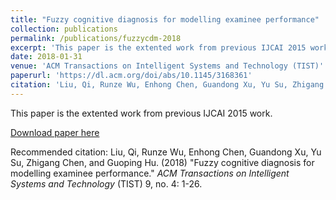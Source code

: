 ```yaml
---
title: "Fuzzy cognitive diagnosis for modelling examinee performance"
collection: publications
permalink: /publications/fuzzycdm-2018
excerpt: 'This paper is the extented work from previous IJCAI 2015 work.'
date: 2018-01-31
venue: 'ACM Transactions on Intelligent Systems and Technology (TIST)'
paperurl: 'https://dl.acm.org/doi/abs/10.1145/3168361'
citation: 'Liu, Qi, Runze Wu, Enhong Chen, Guandong Xu, Yu Su, Zhigang Chen, and Guoping Hu. &quot;Fuzzy cognitive diagnosis for modelling examinee performance.&quot; <i>ACM Transactions on Intelligent Systems and Technology</i> (TIST) 9, no. 4 (2018): 1-26.'
---
```

This paper is the extented work from previous IJCAI 2015 work.

[Download paper here](https://opus.lib.uts.edu.au/bitstream/10453/126036/4/10.11453168361%20am.pdf)

Recommended citation: Liu, Qi, Runze Wu, Enhong Chen, Guandong Xu, Yu Su, Zhigang Chen, and Guoping Hu. (2018) &quot;Fuzzy cognitive diagnosis for modelling examinee performance.&quot; <i>ACM Transactions on Intelligent Systems and Technology</i> (TIST) 9, no. 4: 1-26.
